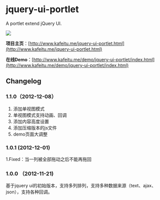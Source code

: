 jquery-ui-portlet
=================

A portlet extend jQuery UI.

![](http://www.kafeitu.me/files/2012/11/jquery-ui-portlet.png)

**项目主页**：[http://www.kafeitu.me/jquery-ui-portlet.html](http://www.kafeitu.me/jquery-ui-portlet.html)

**在线Demo**：[http://www.kafeitu.me/demo/jquery-ui-portlet/index.html](http://www.kafeitu.me/demo/jquery-ui-portlet/index.html)

## Changelog

### 1.1.0（2012-12-08）

1. 添加单视图模式
2. 单视图模式支持动画、回调
3. 添加内容高度设置
3. 添加压缩版本的js文件
5. demo页面大调整

### 1.0.1 (2012-12-01)

1.Fixed：当一列被全部拖动之后不能再拖回

### 1.0.0 （2012-11-21)

基于jquery ui的初始版本，支持多列排列，支持多种数据来源（text、ajax、json），支持各种回调。
